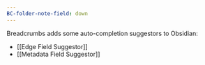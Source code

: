 ```yaml
---
BC-folder-note-field: down
---
```


Breadcrumbs adds some auto-completion suggestors to Obsidian:

- [[Edge Field Suggestor]]
- [[Metadata Field Suggestor]]
